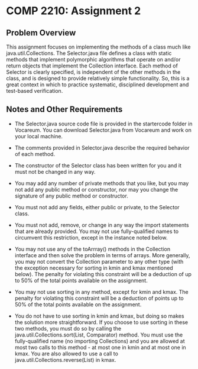 # COMP 2210: Assignment 2

## Problem Overview
This assignment focuses on implementing the methods of a class much like java.util.Collections. The Selector.java file defines a class with static methods that implement polymorphic algorithms that operate on and/or return objects that implement the Collection interface. Each method of Selector is clearly specified, is independent of the other methods in the class, and is designed to provide relatively simple functionality. So, this is a great context in which to practice systematic, disciplined development and test-based verification.

## Notes and Other Requirements
- The Selector.java source code file is provided in the startercode folder in Vocareum. You can download Selector.java from Vocareum and work on your local machine.

- The comments provided in Selector.java describe the required behavior of each method.

- The constructor of the Selector class has been written for you and it must not be changed in any way.

- You may add any number of private methods that you like, but you may not add any public method or constructor, nor may you change the signature of any public method or constructor.

- You must not add any fields, either public or private, to the Selector class.

- You must not add, remove, or change in any way the import statements that are already provided. You may not use fully-qualified names to circumvent this restriction, except in the instance noted below.

- You may not use any of the toArrray() methods in the Collection interface and then solve the problem in terms of arrays. More generally, you may not convert the Collection parameter to any other type (with the exception necessary for sorting in kmin and kmax mentioned below). The penalty for violating this constraint will be a deduction of up to 50% of the total points available on the assignment.

- You may not use sorting in any method, except for kmin and kmax. The penalty for violating this constraint will be a deduction of points up to 50% of the total points available on the assignment.

- You do not have to use sorting in kmin and kmax, but doing so makes the solution more straightforward. If you choose to use sorting in these two methods, you must do so by calling the java.util.Collections.sort(List, Comparator) method. You must use the fully-qualified name (no importing Collections) and you are allowed at most two calls to this method - at most one in kmin and at most one in kmax. You are also allowed to use a call to java.util.Collections.reverse(List) in kmax.
